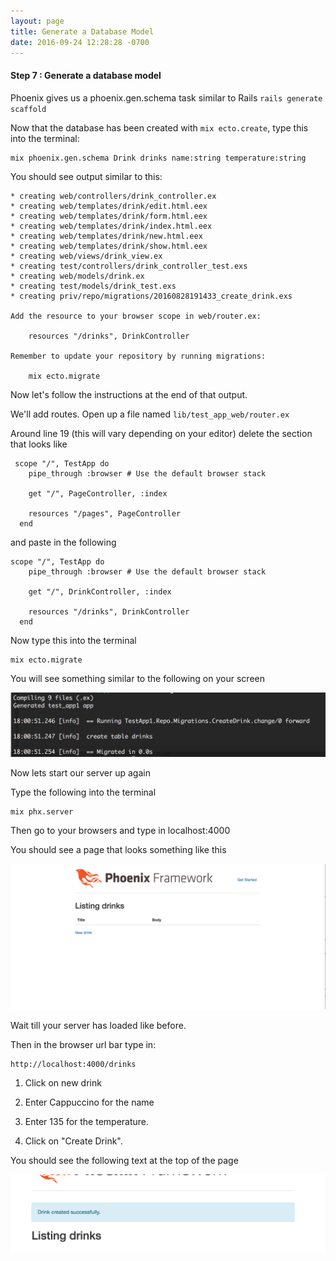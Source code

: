 ```yaml
---
layout: page
title: Generate a Database Model
date: 2016-09-24 12:28:28 -0700
---
```


#### Step 7 : Generate a database model

Phoenix gives us a phoenix.gen.schema task similar to Rails `rails generate scaffold`



Now that the database has been created with `mix ecto.create`, type this into the terminal:

```
mix phoenix.gen.schema Drink drinks name:string temperature:string
```

You should see output similar to this:

```
* creating web/controllers/drink_controller.ex
* creating web/templates/drink/edit.html.eex
* creating web/templates/drink/form.html.eex
* creating web/templates/drink/index.html.eex
* creating web/templates/drink/new.html.eex
* creating web/templates/drink/show.html.eex
* creating web/views/drink_view.ex
* creating test/controllers/drink_controller_test.exs
* creating web/models/drink.ex
* creating test/models/drink_test.exs
* creating priv/repo/migrations/20160828191433_create_drink.exs

Add the resource to your browser scope in web/router.ex:

    resources "/drinks", DrinkController

Remember to update your repository by running migrations:

    mix ecto.migrate
```

Now let's follow the instructions at the end of that output.

We'll add routes. Open up a file named `lib/test_app_web/router.ex`

Around line 19 (this will vary depending on your editor) delete the section that looks like

```
 scope "/", TestApp do
    pipe_through :browser # Use the default browser stack

    get "/", PageController, :index

    resources "/pages", PageController
  end
```
and paste in the following

```
scope "/", TestApp do
    pipe_through :browser # Use the default browser stack

    get "/", DrinkController, :index

    resources "/drinks", DrinkController
  end
```

Now type this into the terminal

```
mix ecto.migrate
```

You will see something similar to the following on your screen

![phoenix datbase migration output](/assets/phoenix-db-migration-output.png)

Now lets start our server up again

Type the following into the terminal

```
mix phx.server
```

Then go to your browsers and type in
localhost:4000

You should see a page that looks something like this

!['test app image'](/assets/test-app-index.png)


Wait till your server has loaded like before.

Then in the browser url bar type in:
```
http://localhost:4000/drinks
```

1) Click on new drink

2) Enter Cappuccino for the name

3) Enter 135 for the temperature.

4) Click on "Create Drink".

You should see the following text at the top of the page

![drinks successfully created ](/assets/drinks-created.png)
